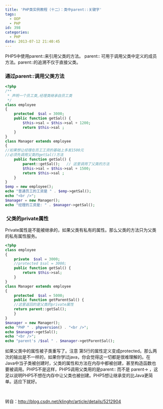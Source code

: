 ```yaml
---
title: 'PHP类实例教程（十二）：类中parent::关键字'
tags:
  - OOP
  - PHP
id: 398
categories:
  - PHP
date: 2013-07-12 21:40:45
---
```


PHP5中使用parent::来引用父类的方法。 parent:: 可用于调用父类中定义的成员方法。parent::的追溯不仅于直接父类。

### 通过parent::调用父类方法

```php
<?php
/**
 * 声明一个员工类,经理类继承自员工类
 */
class employee
{
    protected  $sal = 3000;
    public function getSal() {
        $this->sal = $this->sal + 1200;
        return $this->sal ;
    }
}
class Manager extends employee
{
//如果想让经理在员工工资的基础上多发1500元
//必须先调用父类的getSal()方法
    public function getSal() {
        parent::getSal();   // 这里调用了父类的方法
        $this->sal = $this->sal + 1500;
        return $this->sal ;
    }
}
$emp = new employee();
echo "普通员工的工资是 " . $emp->getSal();
echo "<br />";
$manager = new Manager();
echo "经理的工资是: " . $manager->getSal();

```

###  父类的private属性

Private属性是不能被继承的，如果父类有私有的属性。那么父类的方法只为父类的私有属性服务。

```php
<?php
class employee
{
    private  $sal = 3000;
    //protected $sal = 3000;
    public function getSal() {
        return $this->sal;
    }
}
class Manager extends employee
{
    protected  $sal = 5000;
    public function getParentSal() {
    //这里返回的是父类的private属性
    return parent::getSal();
    }
}
$manager = new Manager();
echo "PHP " . phpversion() . "<br />";
echo $manager->getSal();
echo "<br />";
echo "parent's /$sal " . $manager->getParentSal();

```

如果父类中的属性被子类重写了。注意 第5行的属性定义变成protected。那么两次的输出是不一样的，如果你学过java，你会觉得这一切都是很难理解的。在Java中当子类被创建时，父类的属性和方法在内存中都被创建，甚至构造函数也要被调用。PHP5不是这样，PHP5调用父类用的是parent:: 而不是 parent-> ，这足以说明PHP5不想在内存中让父类也被创建。PHP5想让继承变的比Java更简单。适应下就好。

&nbsp;

转自：http://blog.csdn.net/klinghr/article/details/5212904